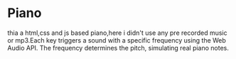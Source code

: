 # Piano
thia a html,css and js based piano,here i didn't use any pre recorded music or mp3.Each key triggers a sound with a specific frequency using the Web Audio API. The frequency determines the pitch, simulating real piano notes.

